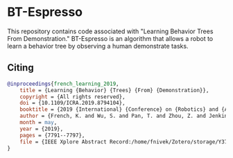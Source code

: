 # BT-Espresso
This repository contains code associated with "Learning Behavior Trees From Demonstration."
BT-Espresso is an algorithm that allows a robot to learn a behavior tree by observing a human demonstrate tasks.

## Citing
```bibtex
@inproceedings{french_learning_2019,
	title = {Learning {Behavior} {Trees} {From} {Demonstration}},
	copyright = {All rights reserved},
	doi = {10.1109/ICRA.2019.8794104},
	booktitle = {2019 {International} {Conference} on {Robotics} and {Automation} ({ICRA})},
	author = {French, K. and Wu, S. and Pan, T. and Zhou, Z. and Jenkins, O. C.},
	month = may,
	year = {2019},
	pages = {7791--7797},
	file = {IEEE Xplore Abstract Record:/home/fnivek/Zotero/storage/Y37LSLNP/8794104.html:text/html;IEEE Xplore Full Text PDF:/home/fnivek/Zotero/storage/UZXUUM66/French et al. - 2019 - Learning Behavior Trees From Demonstration.pdf:application/pdf;IEEE Xplore Abstract Record:/home/fnivek/Zotero/storage/2QPCT2QP/8794104.html:text/html}
}
```


